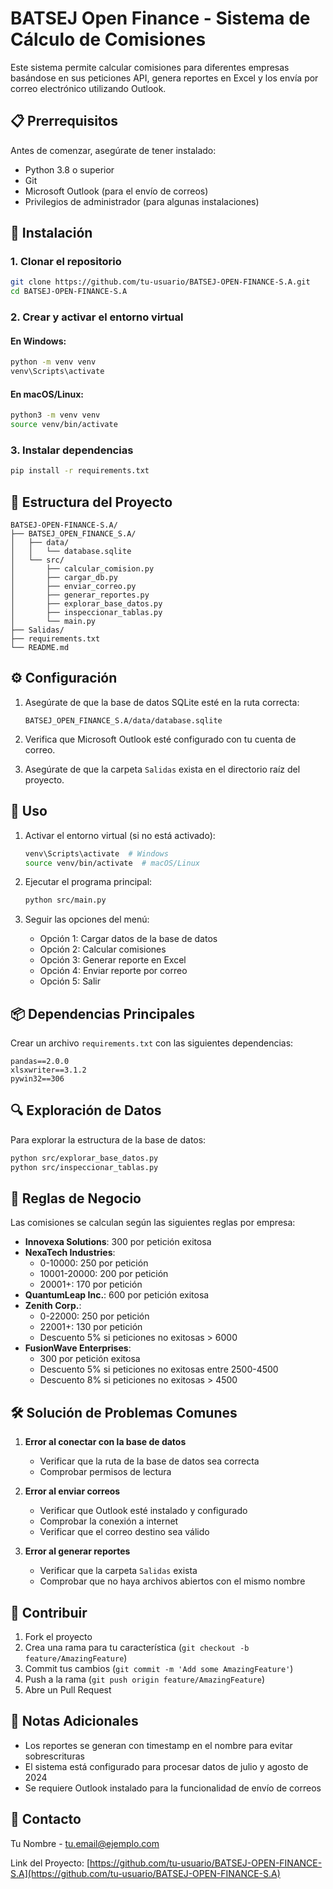 # BATSEJ Open Finance - Sistema de Cálculo de Comisiones

Este sistema permite calcular comisiones para diferentes empresas basándose en sus peticiones API, genera reportes en Excel y los envía por correo electrónico utilizando Outlook.

## 📋 Prerrequisitos

Antes de comenzar, asegúrate de tener instalado:

- Python 3.8 o superior
- Git
- Microsoft Outlook (para el envío de correos)
- Privilegios de administrador (para algunas instalaciones)

## 🚀 Instalación

### 1. Clonar el repositorio

```bash
git clone https://github.com/tu-usuario/BATSEJ-OPEN-FINANCE-S.A.git
cd BATSEJ-OPEN-FINANCE-S.A
```

### 2. Crear y activar el entorno virtual

#### En Windows:
```bash
python -m venv venv
venv\Scripts\activate
```

#### En macOS/Linux:
```bash
python3 -m venv venv
source venv/bin/activate
```

### 3. Instalar dependencias

```bash
pip install -r requirements.txt
```

## 📁 Estructura del Proyecto

```
BATSEJ-OPEN-FINANCE-S.A/
├── BATSEJ_OPEN_FINANCE_S.A/
│   ├── data/
│   │   └── database.sqlite
│   └── src/
│       ├── calcular_comision.py
│       ├── cargar_db.py
│       ├── enviar_correo.py
│       ├── generar_reportes.py
│       ├── explorar_base_datos.py
│       ├── inspeccionar_tablas.py
│       └── main.py
├── Salidas/
├── requirements.txt
└── README.md
```

## ⚙️ Configuración

1. Asegúrate de que la base de datos SQLite esté en la ruta correcta:
   ```
   BATSEJ_OPEN_FINANCE_S.A/data/database.sqlite
   ```

2. Verifica que Microsoft Outlook esté configurado con tu cuenta de correo.

3. Asegúrate de que la carpeta `Salidas` exista en el directorio raíz del proyecto.

## 🔧 Uso

1. Activar el entorno virtual (si no está activado):
   ```bash
   venv\Scripts\activate  # Windows
   source venv/bin/activate  # macOS/Linux
   ```

2. Ejecutar el programa principal:
   ```bash
   python src/main.py
   ```

3. Seguir las opciones del menú:
   - Opción 1: Cargar datos de la base de datos
   - Opción 2: Calcular comisiones
   - Opción 3: Generar reporte en Excel
   - Opción 4: Enviar reporte por correo
   - Opción 5: Salir

## 📦 Dependencias Principales

Crear un archivo `requirements.txt` con las siguientes dependencias:

```
pandas==2.0.0
xlsxwriter==3.1.2
pywin32==306
```

## 🔍 Exploración de Datos

Para explorar la estructura de la base de datos:

```bash
python src/explorar_base_datos.py
python src/inspeccionar_tablas.py
```

## 📄 Reglas de Negocio

Las comisiones se calculan según las siguientes reglas por empresa:

- **Innovexa Solutions**: 300 por petición exitosa
- **NexaTech Industries**: 
  - 0-10000: 250 por petición
  - 10001-20000: 200 por petición
  - 20001+: 170 por petición
- **QuantumLeap Inc.**: 600 por petición exitosa
- **Zenith Corp.**:
  - 0-22000: 250 por petición
  - 22001+: 130 por petición
  - Descuento 5% si peticiones no exitosas > 6000
- **FusionWave Enterprises**: 
  - 300 por petición exitosa
  - Descuento 5% si peticiones no exitosas entre 2500-4500
  - Descuento 8% si peticiones no exitosas > 4500

## 🛠️ Solución de Problemas Comunes

1. **Error al conectar con la base de datos**
   - Verificar que la ruta de la base de datos sea correcta
   - Comprobar permisos de lectura

2. **Error al enviar correos**
   - Verificar que Outlook esté instalado y configurado
   - Comprobar la conexión a internet
   - Verificar que el correo destino sea válido

3. **Error al generar reportes**
   - Verificar que la carpeta `Salidas` exista
   - Comprobar que no haya archivos abiertos con el mismo nombre

## 👥 Contribuir

1. Fork el proyecto
2. Crea una rama para tu característica (`git checkout -b feature/AmazingFeature`)
3. Commit tus cambios (`git commit -m 'Add some AmazingFeature'`)
4. Push a la rama (`git push origin feature/AmazingFeature`)
5. Abre un Pull Request

## 📝 Notas Adicionales

- Los reportes se generan con timestamp en el nombre para evitar sobrescrituras
- El sistema está configurado para procesar datos de julio y agosto de 2024
- Se requiere Outlook instalado para la funcionalidad de envío de correos

## 📧 Contacto

Tu Nombre - [tu.email@ejemplo.com](mailto:tu.email@ejemplo.com)

Link del Proyecto: [https://github.com/tu-usuario/BATSEJ-OPEN-FINANCE-S.A](https://github.com/tu-usuario/BATSEJ-OPEN-FINANCE-S.A)
